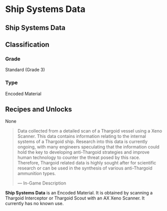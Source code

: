 # Ship Systems Data
##  Ship Systems Data

## Classification

### Grade

Standard (Grade 3)

### Type

Encoded Material

## Recipes and Unlocks

None

> 
> 
> Data collected from a detailed scan of a Thargoid vessel using a Xeno Scanner. This data contains information relating to the internal systems of a Thargoid ship. Research into this data is currently ongoing, with many engineers speculating that the information could hold the key to developing anti-Thargoid strategies and improve human technology to counter the threat posed by this race. Therefore, Thargoid related data is highly sought after for scientific research or can be used in the synthesis of various anti-Thargoid ammunition types.
> 
> 
> — In-Game Description
> 

**Ship Systems Data** is an Encoded Material. It is obtained by scanning a Thargoid Interceptor or Thargoid Scout with an AX Xeno Scanner. It currently has no known use.
